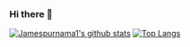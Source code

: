 ### Hi there 👋

<!--START_SECTION:waka-->
<!--END_SECTION:waka-->


[![Jamespurnama1's github stats](https://github-readme-stats.vercel.app/api?username=jamespurnama1&show_icon=true?theme=graywhite)](https://github.com/anuraghazra/github-readme-stats)
[![Top Langs](https://github-readme-stats.vercel.app/api/top-langs/?username=jamespurnama1)](https://github.com/anuraghazra/github-readme-stats)
